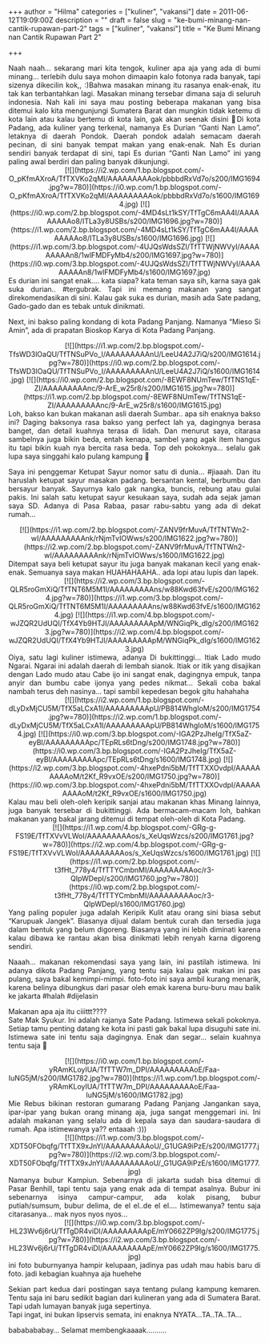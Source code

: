 +++
author = "Hilma"
categories = ["kuliner", "vakansi"]
date = 2011-06-12T19:09:00Z
description = ""
draft = false
slug = "ke-bumi-minang-nan-cantik-rupawan-part-2"
tags = ["kuliner", "vakansi"]
title = "Ke Bumi Minang nan Cantik Rupawan Part 2"

+++

<div style="text-align: justify;">Naah naah… sekarang mari kita tengok, kuliner apa aja yang ada di bumi minang…  
 terlebih dulu saya mohon dimaapin kalo fotonya rada banyak, tapi sizenya dikecilin kok,, :)Bahwa masakan minang itu rasanya enak-enak, itu tak kan terbantahkan lagi. Masakan minang tersebar dimana saja di seluruh indonesia.  
 Nah kali ini saya mau posting beberapa makanan yang bisa ditemui kalo kita mengunjungi Sumatera Barat dan mungkin tidak ketemu di kota lain atau kalau bertemu di kota lain, gak akan seenak disini 🙂Di kota Padang, ada kuliner yang terkenal, namanya Es Durian “Ganti Nan Lamo”. letaknya di daerah Pondok. Daerah pondok adalah semacam daerah pecinan, di sini banyak tempat makan yang enak-enak. Nah Es durian sendiri banyak terdapat di sini, tapi Es durian “Ganti Nan Lamo” ini yang paling awal berdiri dan paling banyak dikunjungi.

<div style="text-align: center;">[![](https://i2.wp.com/1.bp.blogspot.com/-O_pKfmAXroA/TfTXVKo2qMI/AAAAAAAAAok/pbbbdRxVd7o/s200/IMG1694.jpg?w=780)](https://i0.wp.com/1.bp.blogspot.com/-O_pKfmAXroA/TfTXVKo2qMI/AAAAAAAAAok/pbbbdRxVd7o/s1600/IMG1694.jpg) [![](https://i0.wp.com/2.bp.blogspot.com/-4MD4sLt1kSY/TfTgC6mAA4I/AAAAAAAAAo8/ITLa3y8USBs/s200/IMG1696.jpg?w=780)](https://i1.wp.com/2.bp.blogspot.com/-4MD4sLt1kSY/TfTgC6mAA4I/AAAAAAAAAo8/ITLa3y8USBs/s1600/IMG1696.jpg) [![](https://i1.wp.com/3.bp.blogspot.com/-4UJQsWdsSZI/TfTTWjNWVyI/AAAAAAAAAn8/1wlFMDFyMb4/s200/IMG1697.jpg?w=780)](https://i0.wp.com/3.bp.blogspot.com/-4UJQsWdsSZI/TfTTWjNWVyI/AAAAAAAAAn8/1wlFMDFyMb4/s1600/IMG1697.jpg)</div>Es durian ini sangat enak…. kata siapa? kata teman saya sih, karna saya gak suka durian.. #tergubrak. Tapi ini memang makanan yang sangat direkomendasikan di sini. Kalau gak suka es durian, masih ada Sate padang, Gado-gado dan es tebak untuk dinikmati.

Next, ini bakso paling kondang di kota Padang Panjang. Namanya “Mieso Si Amin”, ada di prapatan Bioskop Karya di Kota Padang Panjang.

<div style="text-align: center;">[![](https://i1.wp.com/2.bp.blogspot.com/-TfsWD3lOaQU/TfTNSuPVo_I/AAAAAAAAAnU/LeeU4A2J7iQ/s200/IMG1614.jpg?w=780)](https://i0.wp.com/2.bp.blogspot.com/-TfsWD3lOaQU/TfTNSuPVo_I/AAAAAAAAAnU/LeeU4A2J7iQ/s1600/IMG1614.jpg) [![](https://i0.wp.com/2.bp.blogspot.com/-8EWF8NUmTew/TfTNS1qE-ZI/AAAAAAAAAnc/9-ArE_w25r8/s200/IMG1615.jpg?w=780)](https://i1.wp.com/2.bp.blogspot.com/-8EWF8NUmTew/TfTNS1qE-ZI/AAAAAAAAAnc/9-ArE_w25r8/s1600/IMG1615.jpg)</div>Loh, bakso kan bukan makanan asli daerah Sumbar.. apa sih enaknya bakso ini?  
 Daging baksonya rasa bakso yang perfect lah ya, dagingnya berasa banget, dan detail kuahnya terasa di lidah. Dan menurut saya, citarasa sambelnya juga bikin beda, entah kenapa, sambel yang agak item hangus itu tapi bikin kuah nya bercita rasa beda. Top deh pokoknya… selalu gak lupa saya singgahi kalo pulang kampung 🙂

Saya ini penggemar Ketupat Sayur nomor satu di dunia… #jiaaah. Dan itu haruslah ketupat sayur masakan padang. bersantan kental, berbumbu dan bersayur banyak. Sayurnya kalo gak nangka, buncis, rebung atau gulai pakis. Ini salah satu ketupat sayur kesukaan saya, sudah ada sejak jaman saya SD. Adanya di Pasa Rabaa, pasar rabu-sabtu yang ada di dekat rumah…

<div style="text-align: center;">[![](https://i1.wp.com/2.bp.blogspot.com/-ZANV9frMuvA/TfTNTWn2-wI/AAAAAAAAAnk/rNjmTvIOWws/s200/IMG1622.jpg?w=780)](https://i2.wp.com/2.bp.blogspot.com/-ZANV9frMuvA/TfTNTWn2-wI/AAAAAAAAAnk/rNjmTvIOWws/s1600/IMG1622.jpg)</div>Ditempat saya beli ketupat sayur itu juga banyak makanan kecil yang enak-enak. Semuanya saya makan HUAHAHAAHA.. ada lopi atau lupis dan lapek.

<div style="text-align: center;">[![](https://i2.wp.com/3.bp.blogspot.com/-QLR5roGmXiQ/TfTNT6M5M1I/AAAAAAAAAns/w88Kwd63fvE/s200/IMG1624.jpg?w=780)](https://i1.wp.com/3.bp.blogspot.com/-QLR5roGmXiQ/TfTNT6M5M1I/AAAAAAAAAns/w88Kwd63fvE/s1600/IMG1624.jpg) [![](https://i1.wp.com/4.bp.blogspot.com/-wJZQR2UdUQI/TfX4Yb9HTJI/AAAAAAAAApM/WNGiqPk_dIg/s200/IMG1623.jpg?w=780)](https://i2.wp.com/4.bp.blogspot.com/-wJZQR2UdUQI/TfX4Yb9HTJI/AAAAAAAAApM/WNGiqPk_dIg/s1600/IMG1623.jpg)</div>Oiya, satu lagi kuliner istimewa, adanya Di bukittinggi… Itiak Lado mudo Ngarai. Ngarai ini adalah daerah di lembah sianok. Itiak or itik yang disajikan dengan Lado mudo atau Cabe ijo ini sangat enak, dagingnya empuk, tanpa anyir dan bumbu cabe ijonya yang pedes nikmat… Sekali coba bakal nambah terus deh nasinya… tapi sambil kepedesan begok gitu hahahaha

<div style="text-align: center;">[![](https://i2.wp.com/1.bp.blogspot.com/-dLyDxMjCU5M/TfX5aLCxA1I/AAAAAAAAApU/PB814WhgIoM/s200/IMG1754.jpg?w=780)](https://i2.wp.com/1.bp.blogspot.com/-dLyDxMjCU5M/TfX5aLCxA1I/AAAAAAAAApU/PB814WhgIoM/s1600/IMG1754.jpg) [![](https://i0.wp.com/3.bp.blogspot.com/-IGA2PzJheIg/TfX5aZ-eyBI/AAAAAAAAApc/TEpRLs6tDng/s200/IMG1748.jpg?w=780)](https://i0.wp.com/3.bp.blogspot.com/-IGA2PzJheIg/TfX5aZ-eyBI/AAAAAAAAApc/TEpRLs6tDng/s1600/IMG1748.jpg) [![](https://i2.wp.com/3.bp.blogspot.com/-4hxePdni5bM/TfTTXXOvdpI/AAAAAAAAAoM/t2Kf_R9vxOE/s200/IMG1750.jpg?w=780)](https://i0.wp.com/3.bp.blogspot.com/-4hxePdni5bM/TfTTXXOvdpI/AAAAAAAAAoM/t2Kf_R9vxOE/s1600/IMG1750.jpg)</div><span class="fullpost">Kalau mau beli oleh-oleh keripik sanjai atau makanan khas Minang lainnya, juga banyak tersebar di bukittinggi. Ada bermacam-macam loh, bahkan makanan yang bakal jarang ditemui di tempat oleh-oleh di Kota Padang. </span>

<div style="text-align: center;">[![](https://i1.wp.com/4.bp.blogspot.com/-GRg-g-FS19E/TfTXVvVLWoI/AAAAAAAAAos/s_XeUqsWzcs/s200/IMG1761.jpg?w=780)](https://i2.wp.com/4.bp.blogspot.com/-GRg-g-FS19E/TfTXVvVLWoI/AAAAAAAAAos/s_XeUqsWzcs/s1600/IMG1761.jpg) [![](https://i1.wp.com/2.bp.blogspot.com/-t3fHt_778y4/TfTTYCmbnMI/AAAAAAAAAoc/r3-QIpWDepI/s200/IMG1760.jpg?w=780)](https://i0.wp.com/2.bp.blogspot.com/-t3fHt_778y4/TfTTYCmbnMI/AAAAAAAAAoc/r3-QIpWDepI/s1600/IMG1760.jpg)</div><span class="fullpost">Yang paling populer juga adalah Keripik Kulit atau orang sini biasa sebut “Karupuak Jangek”. Biasanya dijual dalam bentuk curah dan tersedia juga dalam bentuk yang belum digoreng. Biasanya yang ini lebih diminati karena kalau dibawa ke rantau akan bisa dinikmati lebih renyah karna digoreng sendiri. </span>

<span class="fullpost">Naaah… makanan rekomendasi saya yang lain, ini pastilah istimewa. Ini adanya dikota Padang Panjang, yang tentu saja kalau gak makan ini pas pulang, saya bakal kemimpi-mimpi. foto-foto ini saya ambil kurang menarik, karena belinya dibungkus dari pasar oleh emak karena buru-buru mau balik ke jakarta #halah #dijelasin</span>

Makanan a<span class="fullpost">pa aja itu ciiittt????</span>  
<span class="fullpost">Sate Mak Syukur. Ini adalah rajanya Sate Padang. Istimewa sekali pokoknya. Setiap tamu penting datang ke kota ini pasti gak bakal lupa disuguhi sate ini. Istimewa sate ini tentu saja dagingnya. Enak dan segar… selain kuahnya tentu saja 🙂</span>

<div style="text-align: center;">[![](https://i0.wp.com/1.bp.blogspot.com/-yRAmKLoyIUA/TfTTW7m_DPI/AAAAAAAAAoE/Faa-IuNG5jM/s200/IMG1782.jpg?w=780)](https://i1.wp.com/1.bp.blogspot.com/-yRAmKLoyIUA/TfTTW7m_DPI/AAAAAAAAAoE/Faa-IuNG5jM/s1600/IMG1782.jpg)</div>Mie Rebus bikinan restoran gumarang Padang Panjang  
 Jangankan saya, ipar-ipar yang bukan orang minang aja, juga sangat menggemari ini. Ini adalah makanan yang selalu ada di kepala saya dan saudara-saudara di rumah. Apa istimewanya ya?? entaaah :)))

<div style="text-align: center;">[![](https://i1.wp.com/3.bp.blogspot.com/-XDT50FObqfg/TfTTX9xJnYI/AAAAAAAAAoU/_G1UGA9iPzE/s200/IMG1777.jpg?w=780)](https://i2.wp.com/3.bp.blogspot.com/-XDT50FObqfg/TfTTX9xJnYI/AAAAAAAAAoU/_G1UGA9iPzE/s1600/IMG1777.jpg)</div>Namanya bubur Kampiun. Sebenarnya di jakarta sudah bisa ditemui di Pasar Benhill, tapi tentu saja yang enak ada di tempat asalnya.  
 Bubur ini sebenarnya isinya campur-campur, ada kolak pisang, bubur putiah/sumsum, bubur delima, de el el..de el el…. Istimewanya? tentu saja citarasanya… mak nyos nyos nyos…

<div style="text-align: center;">[![](https://i0.wp.com/3.bp.blogspot.com/-HL23Wv6j6rU/TfTgDR4viDI/AAAAAAAAApE/mY0662ZP9Ig/s200/IMG1775.jpg?w=780)](https://i2.wp.com/3.bp.blogspot.com/-HL23Wv6j6rU/TfTgDR4viDI/AAAAAAAAApE/mY0662ZP9Ig/s1600/IMG1775.jpg)</div>ini foto buburnyanya hampir kelupaan, jadinya pas udah mau habis baru di foto. jadi kebagian kuahnya aja huehehe

Sekian part kedua dari postingan saya tentang pulang kampung kemaren. Tentu saja ini baru sedikit bagian dari kulineran yang ada di Sumatera Barat. Tapi udah lumayan banyak juga sepertinya.  
 Tapi ingat, ini bukan lipservis semata, ini enaknya NYATA…TA..TA..TA…

bababababay… Selamat membengkaaaak……….

</div>


